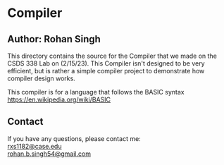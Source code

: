 # Compiler
## Author: Rohan Singh
This directory contains the source for the Compiler that we made on the CSDS 338 Lab on (2/15/23). This Compiler isn't designed to be very efficient, but is rather a simple compiler project to demonstrate how compiler design works. 

This compiler is for a language that follows the BASIC syntax https://en.wikipedia.org/wiki/BASIC 

## Contact
If you have any questions, please contact me:  
rxs1182@case.edu  
rohan.b.singh54@gmail.com

